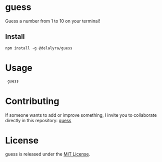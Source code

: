 # guess

Guess a number from 1 to 10 on your terminal! 

## Install

```npm
npm install -g @delalyra/guess
```

# Usage

```bash
 guess
```

# Contributing

If someone wants to add or improve something, I invite you to collaborate directly in this repository: [guess](https://github.com/vegadelalyra/rmsg.git)

# License

guess is released under the [MIT License](https://opensource.org/licenses/MIT).